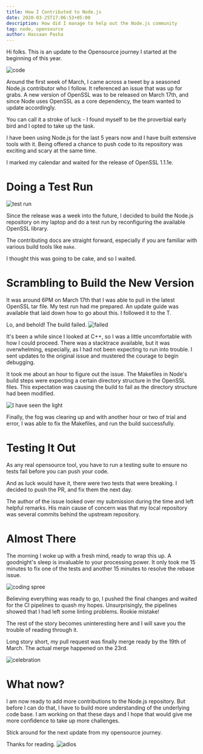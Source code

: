 ```yaml
---
title: How I Contributed to Node.js
date: 2020-03-25T17:06:53+05:00
description: How did I manage to help out the Node.js community
tag: node, opensource
author: Hassaan Pasha
---
```


Hi folks. This is an update to the Opensource journey I started at the beginning of this year.

![code](https://media.giphy.com/media/ZvLUtG6BZkBi0/giphy.gif)

Around the first week of March, I came across a tweet by a seasoned Node.js contributor who I follow. It referenced an issue that was up for grabs. A new version of OpenSSL was to be released on March 17th, and since Node uses OpenSSL as a core dependency, the team wanted to update accordingly.

You can call it a stroke of luck - I found myself to be the proverbial early bird and I opted to take up the task.

I have been using Node.js for the last 5 years now and I have built extensive tools with it. Being offered a chance to push code to its repository was exciting and scary at the same time.

I marked my calendar and waited for the release of OpenSSL 1.1.1e.

# Doing a Test Run

![test run](https://media.giphy.com/media/nDUYW2I36b2i47d0xp/giphy.gif)

Since the release was a week into the future, I decided to build the Node.js repository on my laptop and do a test run by reconfiguring the available OpenSSL library.

The contributing docs are straight forward, especially if you are familiar with various build tools like `make`.

I thought this was going to be cake, and so I waited.

# Scrambling to Build the New Version

It was around 6PM on March 17th that I was able to pull in the latest OpenSSL tar file. My test run had me prepared. An update guide was available that laid down how to go about this. I followed it to the T.

Lo, and behold! The build failed.
![failed](https://media.giphy.com/media/13HgwGsXF0aiGY/giphy.gif)

It's been a while since I looked at C++, so I was a little uncomfortable with how I could proceed. There was a stacktrace available, but it was overwhelming, especially, as I had not been expecting to run into trouble. I sent updates to the original issue and mustered the courage to begin debugging.

It took me about an hour to figure out the issue. The Makefiles in Node's build steps were expecting a certain directory structure in the OpenSSL files. This expectation was causing the build to fail as the directory structure had been modified.

![I have seen the light](https://media.giphy.com/media/nBQefMWjqdLc4/giphy.gif)

Finally, the fog was clearing up and with another hour or two of trial and error, I was able to fix the Makefiles, and run the build successfully.

# Testing It Out

As any real opensource tool, you have to run a testing suite to ensure no tests fail before you can push your code.

And as luck would have it, there were two tests that were breaking. I decided to push the PR, and fix them the next day.

The author of the issue looked over my submission during the time and left helpful remarks. His main cause of concern was that my local repository was several commits behind the upstream repository.

# Almost There

The morning I woke up with a fresh mind, ready to wrap this up. A goodnight's sleep is invaluable to your processing power. It only took me 15 minutes to fix one of the tests and another 15 minutes to resolve the rebase issue.

![coding spree](https://media.giphy.com/media/LmNwrBhejkK9EFP504/giphy.gif)

Believing everything was ready to go, I pushed the final changes and waited for the CI pipelines to quash my hopes. Unsurprisingly, the pipelines showed that I had left some linting problems. Rookie mistake!

The rest of the story becomes uninteresting here and I will save you the trouble of reading through it.

Long story short, my pull request was finally merge ready by the 19th of March. The actual merge happened on the 23rd.

![celebration](https://media.giphy.com/media/l0MYt5jPR6QX5pnqM/giphy.gif)

# What now?

I am now ready to add more contributions to the Node.js repository. But before I can do that, I have to build more understanding of the underlying code base. I am working on that these days and I hope that would give me more confidence to take up more challenges.

Stick around for the next update from my opensource journey.

Thanks for reading.
![adios](https://media.giphy.com/media/ZBVhKIDgts1eHYdT7u/giphy.gif)
